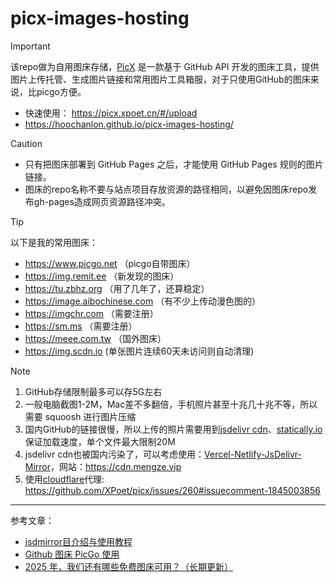 # picx-images-hosting 

> [!important]
> 该repo做为自用图床存储，[PicX](https://github.com/XPoet/picx) 是一款基于 GitHub API 开发的图床工具，提供图片上传托管、生成图片链接和常用图片工具箱服，对于只使用GitHub的图床来说，比picgo方便。

* 快速使用： https://picx.xpoet.cn/#/upload
* https://hoochanlon.github.io/picx-images-hosting/


> [!CAUTION]
> * 只有把图床部署到 GitHub Pages 之后，才能使用 GitHub Pages 规则的图片链接。
> * 图床的repo名称不要与站点项目存放资源的路径相同，以避免因图床repo发布gh-pages造成网页资源路径冲突。

> [!TIP]
> 以下是我的常用图床：
> * https://www.picgo.net （picgo自带图床）
> * https://img.remit.ee （新发现的图床）
> * https://tu.zbhz.org （用了几年了，还算稳定）
> * https://image.aibochinese.com （有不少上传动漫色图的）
> * https://imgchr.com （需要注册）
> * https://sm.ms （需要注册）
> * https://meee.com.tw （国外图床）
> * https://img.scdn.io (单张图片连续60天未访问则自动清理)



> [!note]
> 1. GitHub存储限制最多可以存5G左右
> 1. 一般电脑截图1-2M，Mac差不多翻倍，手机照片甚至十兆几十兆不等，所以需要 squoosh 进行图片压缩
> 1. 国内GitHub的链接很慢，所以上传的照片需要用到[jsdelivr cdn](https://www.jsdelivr.com)、[statically.io](https://statically.io/)保证加载速度，单个文件最大限制20M
> 1. jsdelivr cdn也被国内污染了，可以考虑使用：[Vercel-Netlify-JsDelivr-Mirror](https://github.com/JanePHPDev/Vercel-Netlify-JsDelivr-Mirror)，网站：https://cdn.mengze.vip
> 1. 使用[cloudflare](https://www.cloudflare.com/zh-cn/)代理: https://github.com/XPoet/picx/issues/260#issuecomment-1845003856

---

参考文章：

* [jsdmirror目介绍与使用教程](https://blog.jsdmirror.com/2.html)
* [Github 图床 PicGo 使用](https://wlcheng.cc/posts/github_picture_bed/)
* [2025 年，我们还有哪些免费图床可用？（长期更新）](https://sspai.com/post/98911)

